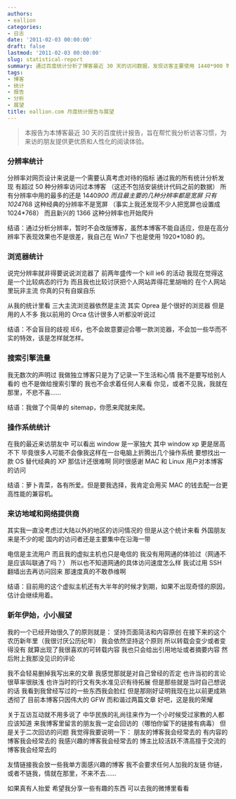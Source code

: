 ```yaml
---
authors:
- eallion
categories:
- 日志
date: '2011-02-03 00:00:00'
draft: false
lastmod: '2011-02-03 00:00:00'
slug: statistical-report
summary: 通过百度统计分析了博客最近 30 天的访问数据，发现访客主要使用 1440*900 等宽屏分辨率，三大主流浏览器占主导，Windows XP 系统用户仍居多。流量主要来自国内沿海地区，电信网络用户为主。坚持页面简洁与内容原创的原则，不会盲目迎合浏览器或分辨率改版，也不会刻意优化搜索引擎。博客将保持原有风格，继续记录生活与思考，同时遵循礼尚往来原则回访留言读者。
tags:
- 博客
- 统计
- 报告
- 分析
- 展望
title: eallion.com 月度统计报告与展望
---
```

<blockquote > 本报告为本博客最近 30 天的百度统计报告，旨在帮忙我分析访客习惯，为来访的朋友提供更优质和人性化的阅读体验。</blockquote>

### 分辨率统计

分辨率对网页设计来说是一个需要认真考虑对待的指标
通过我的所有统计分析发现
有超过 50 种分辨率访问过本博客
（这还不包括安装统计代码之前的数据）
所有分辨率中用的最多的还是 1440*900
而且最主要的几种分辨率都是宽屏
只有 1024*768 这种经典的分辨率不是宽屏
（事实上我还发现不少人把宽屏也设置成 1024*768）
而且新兴的 1366 这种分辨率也开始爬升

结语：通过分析分辨率，暂时不会改版博客，虽然本博客不能自适应，但是在高分辨率下表现效果也不是很差，我自己在 Win7 下也是使用 1920*1080 的。

### 浏览器统计

说完分辨率就非得要说说浏览器了
前两年盛传一个 kill ie6 的活动
我现在觉得这是一个比较病态的行为
而且我也比较讨厌把个人网站弄得花里胡哨的
在个人网站里玩非主流
你真的只有自娱自乐

从我的统计里看
三大主流浏览器依然是主流
其实 Oprea 是个很好的浏览器
但是用的人不多
我以前用的 Orca 估计很多人听都没听说过

结语：不会盲目的歧视 IE6，也不会故意要迎合哪一款浏览器，不会加一些华而不实的特效，该是怎样就怎样。

### 搜索引擎流量

我无数次的声明过
我做独立博客只是为了记录一下生活和心情
我不是要写给别人看的
也不是做给搜索引擎的
我也不会求着任何人来看
你见，或者不见我，我就在那里，不悲不喜……

结语：我做了个简单的 sitemap，你愿来爬就来爬。

### 操作系统统计

在我的最近来访朋友中
可以看出 window 是一家独大
其中 window xp 更是居高不下
毕竟很多人可能不会像我这样在一台电脑上折腾出几个操作系统
要想找出一款 OS 替代经典的 XP 那估计还很难啊
同时很感谢 MAC 和 Linux 用户对本博客的访问

结语：萝卜青菜，各有所爱。但是要我选择，我肯定会用买 MAC 的钱去配一台更高性能的兼容机。

### 来访地域和网络提供商

其实我一直没考虑过大陆以外的地区的访问情况的
但是从这个统计来看
外国朋友来是不少的呢
国内的访问者还是主要集中在沿海一带

电信是主流用户
而且我的虚拟主机也只是电信的
我没有用网通的体验过（网通不是应该叫联通了吗？）
所以也不知道网通的具体访问速度怎么样
我试过用 SSH 翻墙出去再访问回来
那速度真的不敢恭维啊

结语：目前用的这个虚拟主机还有大半年的时候才到期，如果不出现奇怪的原因，估计会继续用着。

### 新年伊始，小小展望

我的一个已经开始很久了的原则就是：
坚持页面简洁和内容原创
在接下来的这个农历新年里（我很讨厌公历纪年）
我会依然坚持这个原则
所以转载会变少或者变得没有
就算出现了我很喜欢的可转载内容
我也只会给出引用地址或者摘要内容
然后附上我那没见识的评论

我不会轻易删掉我写出来的文章
我感觉那就是对自己曾经的否定
也许当初的言论很草率很肤浅
也许当时的行文有失水准见识有待拓展
但是那些就是当时自己想说的话
我看到我曾经写过的一些东西我会脸红
但是那刚好证明我现在比以前更成熟透彻了
目前本博客只因伟大的 GFW 而和谐过两篇文章
好吧，这是我的荣耀

关于互访互动就不用多说了
中华民族的礼尚往来作为一个小时候受过家教的人都应该知道
来我博客里留言的朋友我一定会回访的（哪怕你留下的链接有病毒）
但是关于二次回访的问题
我觉得我要说明一下：
朋友的博客我会经常去的
有内容的博客我会经常去的
我感兴趣的博客我会经常去的
博主比较活跃不清高擅于交流的博客我会经常去的

友情链接我会放一些我单方面感兴趣的博客
我不会要求任何人加我的友链
你链，或者不链我，情就在那里，不来不去……

如果真有人抬爱
希望我分享一些有趣的东西
可以去我的微博里看看